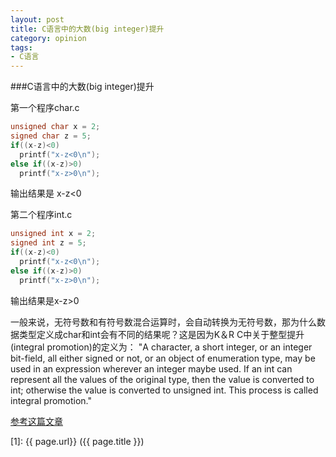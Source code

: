 ```yaml
---
layout: post
title: C语言中的大数(big integer)提升
category: opinion
tags:
- C语言
---
```


###C语言中的大数(big integer)提升

第一个程序char.c
```C
unsigned char x = 2;  
signed char z = 5;  
if((x-z)<0)  
  printf("x-z<0\n");   
else if((x-z)>0)  
  printf("x-z>0\n");   
```
输出结果是 x-z<0
 
 
第二个程序int.c
```C
unsigned int x = 2;  
signed int z = 5;  
if((x-z)<0)  
  printf("x-z<0\n");   
else if((x-z)>0)  
  printf("x-z>0\n"); 
```
输出结果是x-z>0
 
一般来说，无符号数和有符号数混合运算时，会自动转换为无符号数，那为什么数据类型定义成char和int会有不同的结果呢？这是因为K＆R C中关于整型提升(integral promotion)的定义为：
"A character, a short integer, or an integer bit-field, all either signed or not, or an object of enumeration type, may be used in an expression wherever an integer maybe used. If an int can represent all the values of the original type, then the value is converted to int; otherwise the value is converted to unsigned int. This process is called integral promotion."

[参考这篇文章](http://blog.csdn.net/lovekatherine/article/details/1565969)

[1]:    {{ page.url}}  ({{ page.title }})



